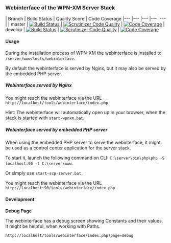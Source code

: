 ### Webinterface of the WPN-XM Server Stack

| Branch  	| Build Status  	| Quality Score | Code Coverage 
|---	|---	|---	|---	|---	|
| master	|  [![Build Status](https://travis-ci.org/WPN-XM/webinterface.svg)](https://travis-ci.org/WPN-XM/webinterface) 	|   [![Scrutinizer Code Quality](https://scrutinizer-ci.com/g/WPN-XM/webinterface/badges/quality-score.png?b=master)](https://scrutinizer-ci.com/g/WPN-XM/webinterface/?branch=master) | [![Code Coverage](https://scrutinizer-ci.com/g/WPN-XM/webinterface/badges/coverage.png?b=master)](https://scrutinizer-ci.com/g/WPN-XM/webinterface/?branch=master)
| develop  	| [![Build Status](https://travis-ci.org/WPN-XM/webinterface.svg?branch=develop)](https://travis-ci.org/WPN-XM/webinterface)  	| [![Scrutinizer Code Quality](https://scrutinizer-ci.com/g/WPN-XM/webinterface/badges/quality-score.png?b=develop)](https://scrutinizer-ci.com/g/WPN-XM/webinterface/?branch=develop)	| [![Code Coverage](https://scrutinizer-ci.com/g/WPN-XM/webinterface/badges/coverage.png?b=develop)](https://scrutinizer-ci.com/g/WPN-XM/webinterface/?branch=develop)

#### Usage

During the installation process of WPN-XM the webinterface is installed to `/server/www/tools/webinterface`.

By default the webinterface is served by Nginx, but it may also be served by the embedded PHP server.

##### Webinterface served by Nginx

You might reach the webinterface via the URL `http://localhost/tools/webinterface/index.php`

Hint: The webinterface will automatically open up in your browser, when the stack is started with `start-wpnxm.bat`.

##### Webinterface served by embedded PHP server

When using the embedded PHP server to serve the webinterface, it might be used as a control center application for the server stack.

To start it, launch the following command on CLI: `C:\server\bin\php\php -S localhost:90 -t C:\server\www`.

Or simply use `start-scp-server.bat`.

You might reach the webinterface via the URL `http://localhost:90/tools/webinterface/index.php`

#### Development

**Debug Page**

The webinterface has a debug screen showing Constants and their values.
It might be helpful, when working with Paths.

`http://localhost/tools/webinterface/index.php?page=debug`
